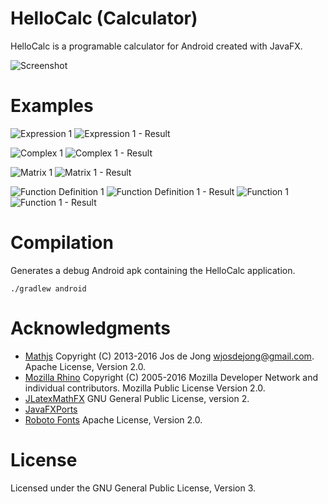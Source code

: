 HelloCalc (Calculator)
======================

HelloCalc is a programable calculator for Android created with JavaFX.

![Screenshot](http://i.imgur.com/an8PQmR.jpg)

Examples
========

![Expression 1](http://i.imgur.com/YVcQ5FO.png)
![Expression 1 - Result](http://i.imgur.com/GMIS3nG.png)

![Complex 1](http://i.imgur.com/ITTL2YZ.png)
![Complex 1 - Result](http://i.imgur.com/Xcnfea5.png)

![Matrix 1](http://i.imgur.com/A8Cv9Q6.png)
![Matrix 1 - Result](http://i.imgur.com/mqTFqUl.png)

![Function Definition 1](http://i.imgur.com/bsS9TsG.png)
![Function Definition 1 - Result](http://i.imgur.com/RYpSpWO.png)
![Function 1](http://i.imgur.com/mYBBIZj.png)
![Function 1 - Result](http://i.imgur.com/oy45eR8.png)

Compilation
===========

Generates a debug Android apk containing the HelloCalc application.

```
./gradlew android
```

Acknowledgments
===============

* [Mathjs](https://github.com/josdejong/mathjs)  Copyright (C) 2013-2016 Jos de Jong wjosdejong@gmail.com. Apache License, Version 2.0.
* [Mozilla Rhino](https://github.com/mozilla/rhino) Copyright (C) 2005-2016 Mozilla Developer Network and individual contributors. Mozilla Public License Version 2.0.
* [JLatexMathFX](https://github.com/bitstormGER/jlatexmathfx) GNU General Public License, version 2.
* [JavaFXPorts](http://gluonhq.com/labs/javafxports/) 
* [Roboto Fonts](https://fonts.google.com/specimen/Roboto) Apache License, Version 2.0.

License
=======

Licensed under the GNU General Public License, Version 3.
